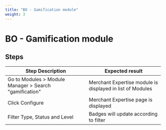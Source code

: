 ```yaml
---
title: "BO - Gamification module"
weight: 3
---
```


# BO - Gamification module
## Steps
| Step Description | Expected result |
| ----- | ----- |
| Go to Modules > Module Manager > Search "gamification" | Merchant Expertise module is displayed in list of Modules |
| Click Configure | Merchant Expertise page is displayed |
| Filter Type, Status and Level | Badges will update according to filter |
